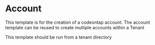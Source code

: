 # Account

This template is for the creation of a codeontap account. The account template can be reused to create multiple accounts within a Tenant

This template should be run from a tenant directory